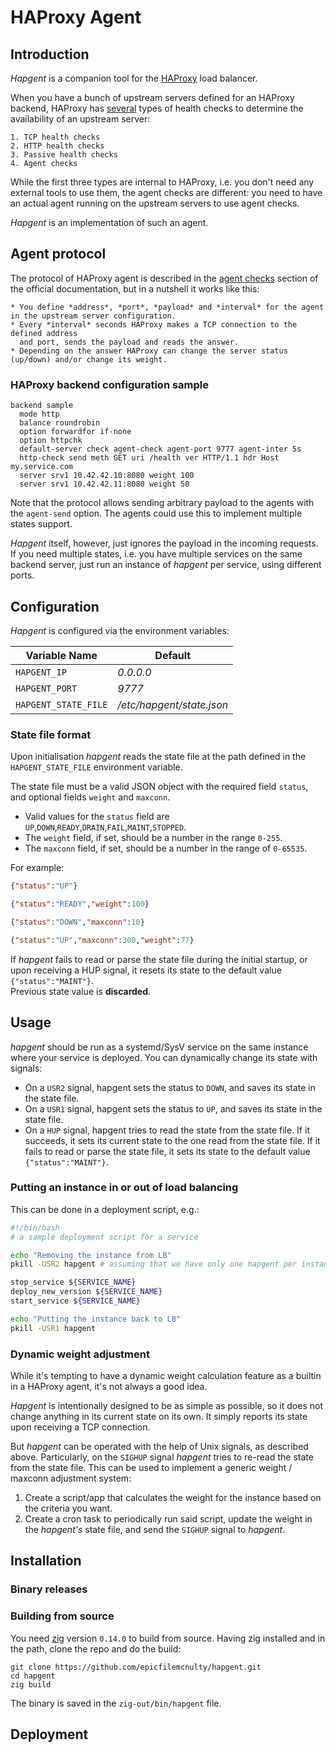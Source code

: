 # HAProxy Agent

## Introduction

*Hapgent* is a companion tool for the [HAProxy](https://www.haproxy.com/) load balancer.

When you have a bunch of upstream servers defined for an HAProxy backend, 
HAProxy has [several](https://www.haproxy.com/documentation/haproxy-configuration-tutorials/service-reliability/health-checks) types of
health checks to determine the availability of an upstream server:
    
    1. TCP health checks
    2. HTTP health checks
    3. Passive health checks
    4. Agent checks

While the first three types are internal to HAProxy, i.e. 
you don't need any external tools to use them, the agent checks are different: 
you need to have an actual agent running on the upstream servers to use agent checks. 

*Hapgent* is an implementation of such an agent.

## Agent protocol

The protocol of HAProxy agent is described in the [agent checks](https://www.haproxy.com/documentation/haproxy-configuration-tutorials/service-reliability/health-checks/#agent-checks) section of the official documentation, but in a nutshell it works
like this:

    * You define *address*, *port*, *payload* and *interval* for the agent in the upstream server configuration.
    * Every *interval* seconds HAProxy makes a TCP connection to the defined address 
      and port, sends the payload and reads the answer.
    * Depending on the answer HAProxy can change the server status (up/down) and/or change its weight.

### HAProxy backend configuration sample

```
backend sample
  mode http
  balance roundrobin
  option forwardfor if-none
  option httpchk
  default-server check agent-check agent-port 9777 agent-inter 5s
  http-check send meth GET uri /health ver HTTP/1.1 hdr Host my.service.com
  server srv1 10.42.42.10:8080 weight 100
  server srv1 10.42.42.11:8080 weight 50
```

Note that the protocol allows sending arbitrary payload to the agents with
the `agent-send` option. The agents could use this to implement multiple states support.

*Hapgent* itself, however, just ignores the payload in the incoming requests.
If you need multiple states, i.e. you have multiple services on the same backend 
server, just run an instance of *hapgent* per service, using different ports. 

## Configuration

*Hapgent* is configured via the environment variables:

| Variable Name                  | Default   |
|--------------------------------|-----------|
| `HAPGENT_IP`                   | *0.0.0.0* |
| `HAPGENT_PORT`                 | *9777*    |
| `HAPGENT_STATE_FILE`           | */etc/hapgent/state.json* |


### State file format

Upon initialisation *hapgent* reads the state file at the path defined
in the `HAPGENT_STATE_FILE` environment variable.

The state file must be a valid JSON object with the required field `status`,
and optional fields `weight` and `maxconn`.

* Valid values for the `status` field are `UP`,`DOWN`,`READY`,`DRAIN`,`FAIL`,`MAINT`,`STOPPED`.
* The `weight` field, if set, should be a number in the range `0-255`.
* The `maxconn` field, if set, should be a number in the range of `0-65535`.

For example:

```json
{"status":"UP"}

{"status":"READY","weight":100}

{"status":"DOWN","maxconn":10}

{"status":"UP","maxconn":300,"weight":77}
```

If *hapgent* fails to read or parse the state file during the initial startup, 
or upon receiving a HUP signal, it resets its state to the default value `{"status":"MAINT"}`.  
Previous state value is **discarded**.

## Usage

*hapgent* should be run as a systemd/SysV service on the same instance
where your service is deployed. You can dynamically change its state
with signals:

* On a `USR2` signal, hapgent sets the status to `DOWN`, and saves its state in the state file. 
* On a `USR1` signal, hapgent sets the status to `UP`, and saves its state in the state file.
* On a `HUP` signal, hapgent tries to read the state from the state file. If it succeeds,
  it sets its current state to the one read from the state file. If it fails to read or 
  parse the state file, it sets its state to the default value `{"status":"MAINT"}`.

### Putting an instance **in** or **out** of load balancing

This can be done in a deployment script, e.g.:

```bash
#!/bin/bash
# a sample deployment script for a service

echo "Removing the instance from LB"
pkill -USR2 hapgent # assuming that we have only one hapgent per instance

stop_service ${SERVICE_NAME}
deploy_new_version ${SERVICE_NAME}
start_service ${SERVICE_NAME}

echo "Putting the instance back to LB"
pkill -USR1 hapgent
```

### Dynamic weight adjustment

While it's tempting to have a dynamic weight calculation
feature as a builtin in a HAProxy agent, it's not always 
a good idea.

*Hapgent* is intentionally designed to be as simple as possible,
so it does not change anything in its current state on its own.
It simply reports its state upon receiving a TCP connection.

But *hapgent* can be operated with the help of Unix signals,
as described above. Particularly, on the `SIGHUP` signal *hapgent*
tries to re-read the state from the state file. This can be used
to implement a generic weight / maxconn adjustment system:

1. Create a script/app that calculates the weight for the instance based on the criteria you want.
2. Create a cron task to periodically run said script, update the weight in the *hapgent's* state
   file, and send the `SIGHUP` signal to *hapgent*.

## Installation

### Binary releases

### Building from source

You need [zig](https://ziglang.org/) version `0.14.0` to build from source.
Having zig installed and in the path, clone the repo and do the build:

```
git clone https://github.com/epicfilemcnulty/hapgent.git
cd hapgent
zig build
```

The binary is saved in the `zig-out/bin/hapgent` file.

## Deployment

